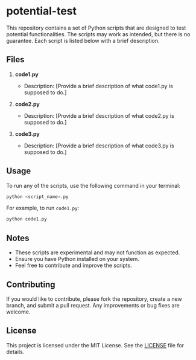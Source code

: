 # potential-test

This repository contains a set of Python scripts that are designed to test potential functionalities. The scripts may work as intended, but there is no guarantee. Each script is listed below with a brief description.

## Files

1. **code1.py**
   - Description: [Provide a brief description of what code1.py is supposed to do.]

2. **code2.py**
   - Description: [Provide a brief description of what code2.py is supposed to do.]

3. **code3.py**
   - Description: [Provide a brief description of what code3.py is supposed to do.]

## Usage

To run any of the scripts, use the following command in your terminal:

```bash
python <script_name>.py
```

For example, to run `code1.py`:

```bash
python code1.py
```

## Notes

- These scripts are experimental and may not function as expected.
- Ensure you have Python installed on your system.
- Feel free to contribute and improve the scripts.

## Contributing

If you would like to contribute, please fork the repository, create a new branch, and submit a pull request. Any improvements or bug fixes are welcome.

## License

This project is licensed under the MIT License. See the [LICENSE](LICENSE) file for details.
